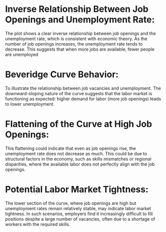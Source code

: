 
# Inverse Relationship Between Job Openings and Unemployment Rate:

The plot shows a clear inverse relationship between job openings and the unemployment rate, which is consistent with economic theory. As the number of job openings increases, the unemployment rate tends to decrease. This suggests that when more jobs are available, fewer people are unemployed

# Beveridge Curve Behavior:
To illustrate the relationship between job vacancies and unemployment. The downward-sloping nature of the curve suggests that the labor market is functioning as expected: higher demand for labor (more job openings) leads to lower unemployment.


# Flattening of the Curve at High Job Openings:
This flattening could indicate that even as job openings rise, the unemployment rate does not decrease as much. This could be due to structural factors in the economy, such as skills mismatches or regional disparities, where the available labor does not perfectly align with the job openings.


# Potential Labor Market Tightness:
The lower section of the curve, where job openings are high but unemployment rates remain relatively stable, may indicate labor market tightness. In such scenarios, employers find it increasingly difficult to fill positions despite a large number of vacancies, often due to a shortage of workers with the required skills.
